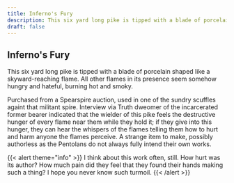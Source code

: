 ```yaml
---
title: Inferno's Fury
description: This six yard long pike is tipped with a blade of porcelain shaped like a skyward-reaching...
draft: false
---
```


## Inferno's Fury

This six yard long pike is tipped with a blade of porcelain shaped like a skyward-reaching
flame. All other flames in its presence seem somehow hungry and hateful, burning hot and smoky.

Purchased from a Spearspire auction, used in one of the sundry scuffles againt that militant
spire. Interview via Truth dweomer of the incarcerated former bearer indicated that the wielder
of this pike feels the destructive hunger of every flame near them while they hold it; if they
give into this hunger, they can hear the whispers of the flames telling them how to hurt and
harm anyone the flames perceive. A strange item to make, possibly authorless as the Pentolans do
not always fully intend their own works.

{{< alert theme="info" >}}
I think about this work often, still. How hurt was its author? How much pain did they feel that
they found their hands making such a thing? I hope you never know such turmoil.
{{< /alert >}}

